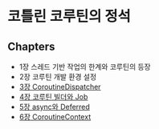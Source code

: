 # 코틀린 코루틴의 정석

## Chapters

- 1장 스레드 기반 작업의 한계와 코루틴의 등장
- 2장 코루틴 개발 환경 설정
- [3장 CoroutineDispatcher](chapter3/Chapter3.md)
- [4장 코루틴 빌더와 Job](chapter4/Chatper4.md)
- [5장 async와 Deferred](chapter5/Chapter5.md)
- [6장 CoroutineContext](chapter6/Chatper6.md)